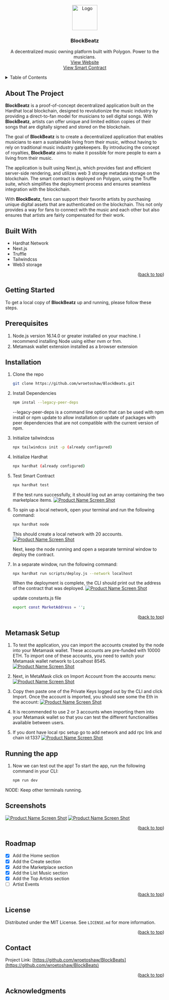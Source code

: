 <!-- PROJECT LOGO -->
<br />
<div align="center">
    <img src="assets/creator1.png" alt="Logo" width="80" height="80">

  <h3 align="center">BlockBeatz</h3>

  <p align="center">
  A decentralized music owning platform built with Polygon. Power to the musicians.
    <br />
    <a href="#">View Website </a>
    <br />
    <a href="#">View Smart Contract</a>
  </p>
</div>

<!-- TABLE OF CONTENTS -->
<details>
  <summary>Table of Contents</summary>
  <ol>
    <li>
      <a href="#about-the-project">About The Project</a>
      <ul>
        <li><a href="#built-with">Built With</a></li>
      </ul>
    </li>
    <li>
      <a href="#getting-started">Getting Started</a>
      <ul>
        <li><a href="#prerequisites">Prerequisites</a></li>
        <li><a href="#installation">Installation</a></li>
      </ul>
    </li>
    <li><a href="#usage">Usage</a></li>
    <li><a href="#roadmap">Roadmap</a></li>
    <li><a href="#license">License</a></li>
    <li><a href="#contact">Contact</a></li>
  </ol>
</details>

<!-- ABOUT THE PROJECT -->

## About The Project

**BlockBeatz** is a proof-of-concept decentralized application built on the Hardhat local blockchain, designed to revolutionize the music industry by providing a direct-to-fan model for musicians to sell digital songs. With **BlockBeatz**, artists can offer unique and limited edition copies of their songs that are digitally signed and stored on the blockchain.

The goal of **BlockBeatz** is to create a decentralized application that enables musicians to earn a sustainable living from their music, without having to rely on traditional music industry gatekeepers. By introducing the concept of royalties, **BlockBeatz** aims to make it possible for more people to earn a living from their music.

The application is built using Next.js, which provides fast and efficient server-side rendering, and utilizes web 3 storage metadata storage on the blockchain. The smart contract is deployed on Polygon, using the Truffle suite, which simplifies the deployment process and ensures seamless integration with the blockchain.

With **BlockBeatz**, fans can support their favorite artists by purchasing unique digital assets that are authenticated on the blockchain. This not only provides a way for fans to connect with the music and each other but also ensures that artists are fairly compensated for their work.


## Built With

- Hardhat Network
- Next.js
- Truffle
- Tailwindcss
- Web3 storage

<p align="right">(<a href="#top">back to top</a>)</p>


<!-- GETTING STARTED -->

## Getting Started

To get a local copy of **BlockBeatz** up and running, please follow these steps.

## Prerequisites
<ol>
<li>Node.js version 16.14.0 or greater installed on your machine. I recommend installing Node using either nvm or fnm.</li>
<li> Metamask wallet extension installed as a browser extension </li>
</ol>

## Installation

1. Clone the repo

   ```sh
   git clone https://github.com/wroetoshaw/BlockBeats.git
   ```
2. Install Dependencies
   ```sh
   npm instal --legacy-peer-deps
   ```
    --legacy-peer-deps is a command line option that can be used with npm install or npm update to allow installation or update of packages with peer           dependencies that are not compatible with the current version of npm.

3. Initialize tailwindcss
   ```sh
   npx tailwindcss init -p (already configured)
   ```
4. Initialize Hardhat
   ```sh
   npx hardhat (already configured)
   ```
5. Test Smart Contract
   ```sh
   npx hardhat test
   ```
   If the test runs successfully, it should log out an array containing the two marketplace items.
           [![Product Name Screen Shot](assets/npxtest.jpeg)](assets/npxtest.jpeg)

   
6. To spin up a local network, open your terminal and run the following command:
   ```sh
   npx hardhat node
   ```
   This should create a local network with 20 accounts.
        [![Product Name Screen Shot](assets/node.png)](assets/node.png)

   
   Next, keep the node running and open a separate terminal window to deploy the contract.

7. In a separate window, run the following command:
   ```sh
   npx hardhat run scripts/deploy.js --network localhost
   ```
   When the deployment is complete, the CLI should print out the address of the contract that was deployed.
           [![Product Name Screen Shot](assets/host.png)](assets/host.png)

   update constants.js file
   
   ```sh
   export const MarketAddress = '';
   ```
<p align="right">(<a href="#top">back to top</a>)</p>

## Metamask Setup

1.  To test the application, you can import the accounts created by the node into your Metamask wallet. These accounts are pre-funded with 10000 ETH. To import one of these accounts, you need to switch your Metamask wallet network to Localhost 8545.
     [![Product Name Screen Shot](assets/meta1.jpeg)](assets/meta1.jpeg)

     
2.  Next, in MetaMask click on Import Account from the accounts menu:
     [![Product Name Screen Shot](assets/meta2.jpeg)](assets/meta2.jpeg)

     
3.  Copy then paste one of the Private Keys logged out by the CLI and click Import. Once the account is imported, you should see some the Eth in the account:
     [![Product Name Screen Shot](assets/meta3.jpeg)](assets/meta3.jpeg)

     
4.  It is recommended to use 2 or 3 accounts when importing them into your Metamask wallet so that you can test the different functionalities available between users.

5.  If you dont have local rpc setup go to add network and add rpc link and chain id:1337
      [![Product Name Screen Shot](assets/addmeta.png)](assets/addmeta.png)



##  Running the app
1.  Now we can test out the app! To start the app, run the following command in your CLI:
    ```sh
    npm run dev
    ```
NODE: Keep other terminals running. 

<!-- USAGE EXAMPLES -->

## Screenshots

[![Product Name Screen Shot](assets/ss1.png)](assets/ss1.png)
[![Product Name Screen Shot](assets/ss2.png)](assets/ss2.png)


<!-- [![Product Name Screen Shot](assets/ss1.png)](assets/ss1.png) -->
<!-- [![Product Name Screen Shot](assets/ss2.png)](assets/ss2.png) -->



<p align="right">(<a href="#top">back to top</a>)</p>

<!-- ROADMAP -->

## Roadmap

- [x] Add the Home section
- [x] Add the Create section
- [x] Add the Marketplace section
- [x] Add the List Music section
- [x] Add the Top Artists section
- [ ] Artist Events

<p align="right">(<a href="#top">back to top</a>)</p>

<!-- LICENSE -->

## License

Distributed under the MIT License. See `LICENSE.md` for more information.

<p align="right">(<a href="#top">back to top</a>)</p>

## Contact


Project Link: [https://github.com/wroetoshaw/BlockBeats](https://github.com/wroetoshaw/BlockBeats)

<p align="right">(<a href="#top">back to top</a>)</p>

<!-- ACKNOWLEDGMENTS -->

## Acknowledgments

